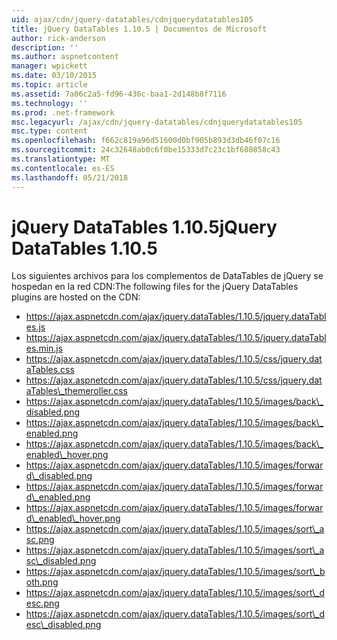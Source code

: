 ```yaml
---
uid: ajax/cdn/jquery-datatables/cdnjquerydatatables105
title: jQuery DataTables 1.10.5 | Documentos de Microsoft
author: rick-anderson
description: ''
ms.author: aspnetcontent
manager: wpickett
ms.date: 03/10/2015
ms.topic: article
ms.assetid: 7a06c2a5-fd96-436c-baa1-2d148b8f7116
ms.technology: ''
ms.prod: .net-framework
msc.legacyurl: /ajax/cdn/jquery-datatables/cdnjquerydatatables105
msc.type: content
ms.openlocfilehash: f662c819a96d51600d0bf905b893d3db46f07c16
ms.sourcegitcommit: 24c32648ab0c6f0be15333d7c23c1bf680858c43
ms.translationtype: MT
ms.contentlocale: es-ES
ms.lasthandoff: 05/21/2018
---
```

<a name="jquery-datatables-1105"></a><span data-ttu-id="f393f-102">jQuery DataTables 1.10.5</span><span class="sxs-lookup"><span data-stu-id="f393f-102">jQuery DataTables 1.10.5</span></span>
====================
<span data-ttu-id="f393f-103">Los siguientes archivos para los complementos de DataTables de jQuery se hospedan en la red CDN:</span><span class="sxs-lookup"><span data-stu-id="f393f-103">The following files for the jQuery DataTables plugins are hosted on the CDN:</span></span>

- https://ajax.aspnetcdn.com/ajax/jquery.dataTables/1.10.5/jquery.dataTables.js
- https://ajax.aspnetcdn.com/ajax/jquery.dataTables/1.10.5/jquery.dataTables.min.js
- https://ajax.aspnetcdn.com/ajax/jquery.dataTables/1.10.5/css/jquery.dataTables.css
- https://ajax.aspnetcdn.com/ajax/jquery.dataTables/1.10.5/css/jquery.dataTables\_themeroller.css
- https://ajax.aspnetcdn.com/ajax/jquery.dataTables/1.10.5/images/back\_disabled.png
- https://ajax.aspnetcdn.com/ajax/jquery.dataTables/1.10.5/images/back\_enabled.png
- https://ajax.aspnetcdn.com/ajax/jquery.dataTables/1.10.5/images/back\_enabled\_hover.png
- https://ajax.aspnetcdn.com/ajax/jquery.dataTables/1.10.5/images/forward\_disabled.png
- https://ajax.aspnetcdn.com/ajax/jquery.dataTables/1.10.5/images/forward\_enabled.png
- https://ajax.aspnetcdn.com/ajax/jquery.dataTables/1.10.5/images/forward\_enabled\_hover.png
- https://ajax.aspnetcdn.com/ajax/jquery.dataTables/1.10.5/images/sort\_asc.png
- https://ajax.aspnetcdn.com/ajax/jquery.dataTables/1.10.5/images/sort\_asc\_disabled.png
- https://ajax.aspnetcdn.com/ajax/jquery.dataTables/1.10.5/images/sort\_both.png
- https://ajax.aspnetcdn.com/ajax/jquery.dataTables/1.10.5/images/sort\_desc.png
- https://ajax.aspnetcdn.com/ajax/jquery.dataTables/1.10.5/images/sort\_desc\_disabled.png
